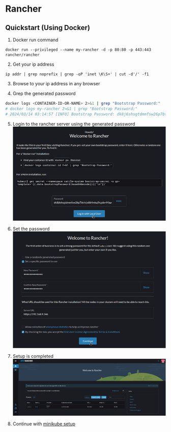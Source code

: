 # Rancher

## Quickstart (Using Docker)
1. Docker run command
```
docker run --privileged --name my-rancher -d -p 80:80 -p 443:443 rancher/rancher
```
2. Get your ip address
```
ip addr | grep noprefix | grep -oP 'inet \K\S+' | cut -d'/' -f1
```
3. Browse to your ip address in any browser

4. Grep the generated password
```sh
docker logs <CONTAINER-ID-OR-NAME> 2>&1 | grep "Bootstrap Password:"
# docker logs my-rancher 2>&1 | grep "Bootstrap Password:"
# 2024/03/14 03:14:57 [INFO] Bootstrap Password: dk8j6shsgtdmmfsw26p7btrtrjx864mbzj9cgsbv44bpd6hp2rqvch
```
5. Login to the rancher server using the generated password
![alt text](src/image.png)

6. Set the password
![alt text](src/image-1.png)

7. Setup is completed
![alt text](src/image-2.png)

8. Continue with [minikube setup](../Minikube/README.md)